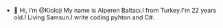 - 👋 Hi, I’m @Kioloji
My name is Alperen Baltacı.I from Turkey.I'm 22 years old.I Living Samsun.I write coding pyhton and C#.
